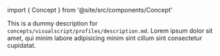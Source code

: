 import { Concept } from '@site/src/components/Concept'

<Concept
  title    = "profiles/description"
  kind     = "Advanced"
  category = "Visualscript"
  block    = {true}>
This is a dummy description for `concepts/visualscript/profiles/description.md`.
Lorem ipsum dolor sit amet, qui minim labore adipisicing minim sint cillum sint consectetur cupidatat.
</Concept>


